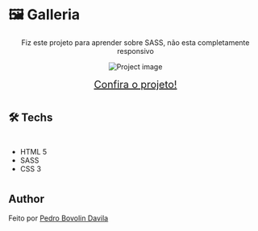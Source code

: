 # 🖼 Galleria 

<p align="center">
  Fiz este projeto para aprender sobre SASS, não esta completamente responsivo
</p>

<div align="center"> 
  <img alt="Project image" title="Image" src="./github/github-gif.gif">
</div>

<div align="center" style="font-size: 20px; margin: 15px;"><a href="https://galleriasass.netlify.app">Confira o projeto!</a></div>

#

## 🛠 Techs

<div style="height: 7px" > </div>

- HTML 5
- SASS
- CSS 3

#

## Author

Feito por [Pedro Bovolin Davila](https://pedrodavila.netlify.app)